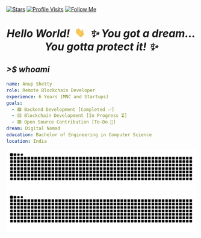 <!-- GitHub badges -->

[![Stars](https://img.shields.io/badge/dynamic/json?label=Stars&query=%24.stars&color=brightgreen&style=flat-square&url=https://api.github-star-counter.workers.dev/user/anuprshetty)](https://github.com/anuprshetty?tab=repositories)
[![Profile Visits](https://komarev.com/ghpvc/?username=anuprshetty&label=Profile%20Visits&color=brightgreen&style=flat-square)](https://github.com/anuprshetty)
[![Follow Me](https://img.shields.io/github/followers/anuprshetty?label=Follow%20Me&color=brightgreen&style=flat-square)](https://github.com/anuprshetty?tab=followers)

<h1 align="center">
  <b><i>Hello World! &nbsp;<img src="assets/hand.gif" alt="hand.gif" width="27px" />&nbsp; ✨ You got a dream... You gotta protect it! ✨</i></b>
</h1>

## **_>$ whoami_**

```yaml
name: Anup Shetty
role: Remote Blockchain Developer
experience: 6 Years (MNC and Startups)
goals:
  - 🟩 Backend Development [Completed ✅]
  - 🟨 Blockchain Development [In Progress ⏳]
  - 🟥 Open Source Contribution [To-Do 📝]
dream: Digital Nomad
education: Bachelor of Engineering in Computer Science
location: India
```

<!-- GitHub contribution grid snake -->

![github contribution grid snake animation](https://raw.githubusercontent.com/anuprshetty/anuprshetty/contribution_grid_snake/github-contribution-grid-snake-dark.svg#gh-dark-mode-only)
![github contribution grid snake animation](https://raw.githubusercontent.com/anuprshetty/anuprshetty/contribution_grid_snake/github-contribution-grid-snake.svg#gh-light-mode-only)
